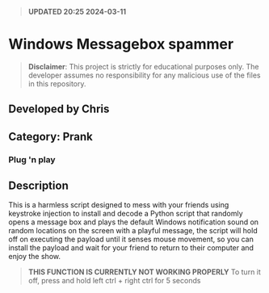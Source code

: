 > **UPDATED 20:25 2024-03-11**
# Windows Messagebox spammer
> **Disclaimer**: This project is strictly for educational purposes only. The developer assumes no responsibility for any malicious use of the files in this repository.

## Developed by Chris

## Category: Prank
### **Plug 'n play**
## Description
This is a harmless script designed to mess with your friends using keystroke injection to install and decode a Python script that randomly opens a message box and plays the default Windows notification sound on random locations on the screen with a playful message, the script will hold off on executing the payload until it senses mouse movement, so you can install the payload and wait for your friend to return to their computer and enjoy the show.

> **THIS FUNCTION IS CURRENTLY NOT WORKING PROPERLY** To turn it off, press and hold left ctrl + right ctrl for 5 seconds
